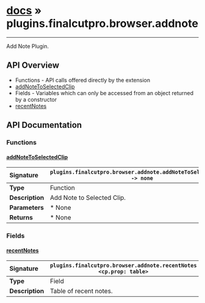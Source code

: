 # [docs](index.md) » plugins.finalcutpro.browser.addnote
---

Add Note Plugin.

## API Overview
* Functions - API calls offered directly by the extension
 * [addNoteToSelectedClip](#addnotetoselectedclip)
* Fields - Variables which can only be accessed from an object returned by a constructor
 * [recentNotes](#recentnotes)

## API Documentation

### Functions

#### [addNoteToSelectedClip](#addnotetoselectedclip)
| <span style="float: left;">**Signature**</span> | <span style="float: left;">`plugins.finalcutpro.browser.addnote.addNoteToSelectedClip() -> none` </span>                                                          |
| -----------------------------------------------------|---------------------------------------------------------------------------------------------------------|
| **Type**                                             | Function                                                                                         |
| **Description**                                      | Add Note to Selected Clip.                                                                                         |
| **Parameters**                                       |  * None                                       |
| **Returns**                                          |  * None                                                |

### Fields

#### [recentNotes](#recentnotes)
| <span style="float: left;">**Signature**</span> | <span style="float: left;">`plugins.finalcutpro.browser.addnote.recentNotes <cp.prop: table>` </span>                                                          |
| -----------------------------------------------------|---------------------------------------------------------------------------------------------------------|
| **Type**                                             | Field                                                                                         |
| **Description**                                      | Table of recent notes.                                                                                         |

